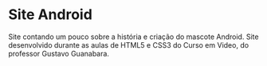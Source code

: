 # Site Android
 Site contando um pouco sobre a história e criação do mascote Android. Site desenvolvido durante as aulas de HTML5 e CSS3 do Curso em Video, do professor Gustavo Guanabara.
